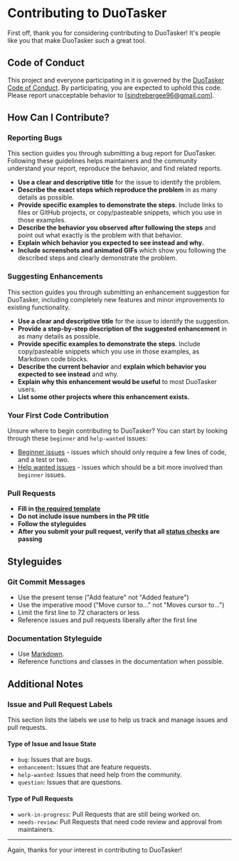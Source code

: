 # Contributing to DuoTasker

First off, thank you for considering contributing to DuoTasker! It's people like you that make DuoTasker such a great tool.

## Code of Conduct

This project and everyone participating in it is governed by the [DuoTasker Code of Conduct](CODE_OF_CONDUCT.md). By participating, you are expected to uphold this code. Please report unacceptable behavior to [sindrebergee96@gmail.com].

## How Can I Contribute?

### Reporting Bugs

This section guides you through submitting a bug report for DuoTasker. Following these guidelines helps maintainers and the community understand your report, reproduce the behavior, and find related reports.

- **Use a clear and descriptive title** for the issue to identify the problem.
- **Describe the exact steps which reproduce the problem** in as many details as possible.
- **Provide specific examples to demonstrate the steps**. Include links to files or GitHub projects, or copy/pasteable snippets, which you use in those examples.
- **Describe the behavior you observed after following the steps** and point out what exactly is the problem with that behavior.
- **Explain which behavior you expected to see instead and why.**
- **Include screenshots and animated GIFs** which show you following the described steps and clearly demonstrate the problem.

### Suggesting Enhancements

This section guides you through submitting an enhancement suggestion for DuoTasker, including completely new features and minor improvements to existing functionality.

- **Use a clear and descriptive title** for the issue to identify the suggestion.
- **Provide a step-by-step description of the suggested enhancement** in as many details as possible.
- **Provide specific examples to demonstrate the steps**. Include copy/pasteable snippets which you use in those examples, as Markdown code blocks.
- **Describe the current behavior** and **explain which behavior you expected to see instead** and why.
- **Explain why this enhancement would be useful** to most DuoTasker users.
- **List some other projects where this enhancement exists.**

### Your First Code Contribution

Unsure where to begin contributing to DuoTasker? You can start by looking through these `beginner` and `help-wanted` issues:

- [Beginner issues](https://github.com/BeeTwenty/DuoTasker/labels/beginner) - issues which should only require a few lines of code, and a test or two.
- [Help wanted issues](https://github.com/BeeTwenty/DuoTasker/labels/help%20wanted) - issues which should be a bit more involved than `beginner` issues.

### Pull Requests

- **Fill in [the required template](PULL_REQUEST_TEMPLATE.md)**
- **Do not include issue numbers in the PR title**
- **Follow the styleguides**
- **After you submit your pull request, verify that all [status checks](https://help.github.com/articles/about-status-checks/) are passing**

## Styleguides

### Git Commit Messages

- Use the present tense ("Add feature" not "Added feature")
- Use the imperative mood ("Move cursor to..." not "Moves cursor to...")
- Limit the first line to 72 characters or less
- Reference issues and pull requests liberally after the first line



### Documentation Styleguide

- Use [Markdown](https://daringfireball.net/projects/markdown/).
- Reference functions and classes in the documentation when possible.

## Additional Notes

### Issue and Pull Request Labels

This section lists the labels we use to help us track and manage issues and pull requests.

#### Type of Issue and Issue State

- `bug`: Issues that are bugs.
- `enhancement`: Issues that are feature requests.
- `help-wanted`: Issues that need help from the community.
- `question`: Issues that are questions.

#### Type of Pull Requests

- `work-in-progress`: Pull Requests that are still being worked on.
- `needs-review`: Pull Requests that need code review and approval from maintainers.

---

Again, thanks for your interest in contributing to DuoTasker!


